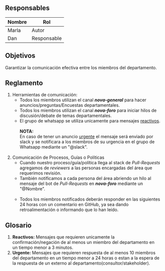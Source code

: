 ## Responsables
| Nombre    | Rol            | 
| --------- | -------------- | 
| Marla     | Autor          | 
| Dan       | Responsable    |

## Objetivos
Garantizar la comunicación efectiva entre los miembros del departamento.

## Reglamento
1. Herramientas de comunicación:
      <ul>    
          <li>
              Todos los miembros utilizan el canal <b><i>nova-general</i></b> para hacer anuncios/preguntas/Encuestas departamentales. 
          </li>
          <li>
              Todos los miembros utilizan el canal <b><i>nova-foro</i></b> para iniciar hilos de discusión/debate de temas departamentales.
          </li>
          <li>
              El grupo de whatsapp se utiliza unicamente para mensajes <a href="#glosario1">reactivos</a>.
          </li>
          <br>
             <b>NOTA:</b>
          <br>
             En caso de tener un anuncio <a href="#glosario2">urgente</a> el mensaje será enviado por slack y se notificara a los miembros de su urgencia en el grupo de Whatsapp mediante un "@slack". 
      </ul>
        <br>
2. Comunicación de Procesos, Guías o Políticas
        <ul>
        <li>Cuando nuestro proceso/guía/política llega al stack de <i>Pull-Requests</i> agregamos de <i>reviewers</i>  a las personas encargadas del área que requerimos revisión.
        </li> 
        <li>También notificamos a cada persona del área abriendo un hilo al mensaje del bot de <i>Pull-Requests</i> en <b><i>nova-foro</i></b> mediante un "@Nombre". 
        </li>       
        <li>Todos los miembros notificados deberán responder en las siguientes 24 horas con un comentario en GitHub, ya sea dando retroalimentación o informando que lo han leído.
        </li>
      </ul>

## Glosario
1. <b id="glosario1">Reactivos:</b> Mensajes que requieren unicamente la confirmación/negación de al menos un miembro del departamento en un tiempo menor a 3 minutos.
2. <b id="glosario2">Urgente:</b> Mensajes que requieren respuesta de al menos 10 miembros del departamento en un tiempo menor a 24 horas o estan a la espera de la respuesta de un externo al departamento(consultor/stakeholder).
